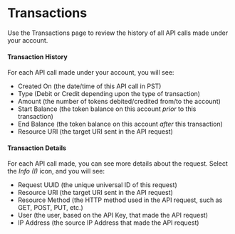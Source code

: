 # Transactions

Use the Transactions page to review the history of all API calls made under your account. &#x20;

#### Transaction History

For each API call made under your account, you will see:

* Created On (the date/time of this API call in PST)
* Type (Debit or Credit depending upon the type of transaction)
* Amount (the number of tokens debited/credited from/to the account)
* Start Balance (the token balance on this account _prior_ to this transaction)
* End Balance (the token balance on this account _after_ this transaction)
* Resource URI (the target URI sent in the API request)

#### Transaction Details

For each API call made, you can see more details about the request.  Select the _Info (I)_ icon, and you will see:

* Request UUID (the unique universal ID of this request)
* Resource URI (the target URI sent in the API request)
* Resource Method (the HTTP method used in the API request, such as GET, POST, PUT, etc.)
* User (the user, based on the API Key, that made the API request)
* IP Address (the source IP Address that made the API request)
